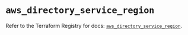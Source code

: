 # `aws_directory_service_region`

Refer to the Terraform Registry for docs: [`aws_directory_service_region`](https://registry.terraform.io/providers/hashicorp/aws/6.9.0/docs/resources/directory_service_region).
